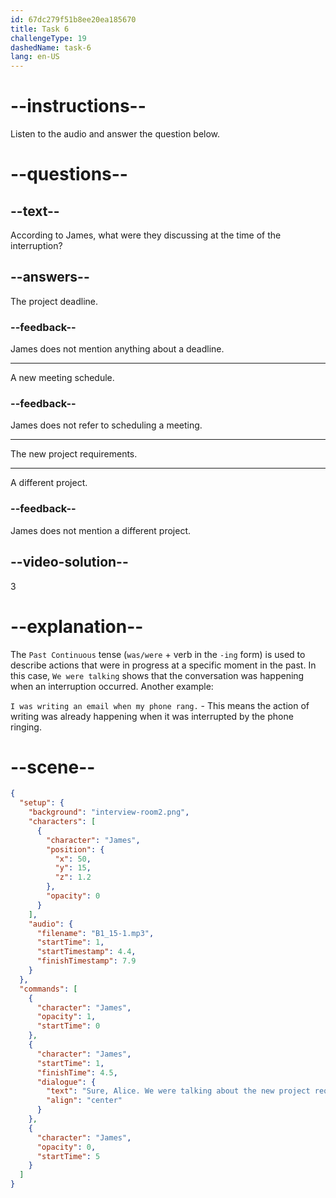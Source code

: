 ```yaml
---
id: 67dc279f51b8ee20ea185670
title: Task 6
challengeType: 19
dashedName: task-6
lang: en-US
---
```


<!-- (Audio) James: Sure, Alice. We were talking about the new project requirements, right? -->

# --instructions--

Listen to the audio and answer the question below.

# --questions--

## --text--

According to James, what were they discussing at the time of the interruption?

## --answers--

The project deadline.

### --feedback--

James does not mention anything about a deadline.

---

A new meeting schedule.

### --feedback--

James does not refer to scheduling a meeting.

---

The new project requirements.

---

A different project.

### --feedback--

James does not mention a different project.

## --video-solution--

3

# --explanation--

The `Past Continuous` tense (`was/were` + verb in the `-ing` form) is used to describe actions that were in progress at a specific moment in the past. In this case, `We were talking` shows that the conversation was happening when an interruption occurred. Another example:

`I was writing an email when my phone rang.` - This means the action of writing was already happening when it was interrupted by the phone ringing.

# --scene--

```json
{
  "setup": {
    "background": "interview-room2.png",
    "characters": [
      {
        "character": "James",
        "position": {
          "x": 50,
          "y": 15,
          "z": 1.2
        },
        "opacity": 0
      }
    ],
    "audio": {
      "filename": "B1_15-1.mp3",
      "startTime": 1,
      "startTimestamp": 4.4,
      "finishTimestamp": 7.9
    }
  },
  "commands": [
    {
      "character": "James",
      "opacity": 1,
      "startTime": 0
    },
    {
      "character": "James",
      "startTime": 1,
      "finishTime": 4.5,
      "dialogue": {
        "text": "Sure, Alice. We were talking about the new project requirements, right?",
        "align": "center"
      }
    },
    {
      "character": "James",
      "opacity": 0,
      "startTime": 5
    }
  ]
}
```
